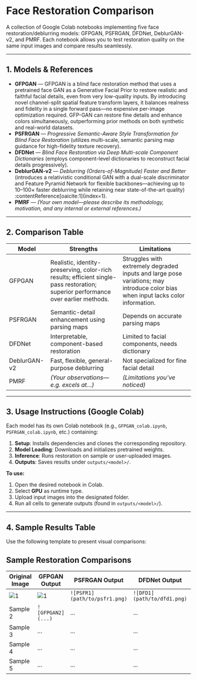 # Face Restoration Comparison

A collection of Google Colab notebooks implementing five face restoration/deblurring models:
GFPGAN, PSFRGAN, DFDNet, DeblurGAN-v2, and PMRF. Each notebook allows you to test restoration quality on the same input images and compare results seamlessly.

---

## 1. Models & References

- **GFPGAN** — GFPGAN is a blind face restoration method that uses a pretrained face GAN as a Generative Facial Prior to restore realistic and faithful facial details, even from very low-quality inputs. By introducing novel channel-split spatial feature transform layers, it balances realness and fidelity in a single forward pass—no expensive per-image optimization required. GFP-GAN can restore fine details and enhance colors simultaneously, outperforming prior methods on both synthetic and real-world datasets.
- **PSFRGAN** — *Progressive Semantic-Aware Style Transformation for Blind Face Restoration* (utilizes multi-scale, semantic parsing map guidance for high-fidelity texture recovery).
- **DFDNet** — *Blind Face Restoration via Deep Multi-scale Component Dictionaries* (employs component-level dictionaries to reconstruct facial details progressively).
- **DeblurGAN-v2** — *Deblurring (Orders-of-Magnitude) Faster and Better* (introduces a relativistic conditional GAN with a dual-scale discriminator and Feature Pyramid Network for flexible backbones—achieving up to 10–100× faster deblurring while retaining near state-of-the-art quality) :contentReference[oaicite:1]{index=1}.
- **PMRF** — *(Your own model—please describe its methodology, motivation, and any internal or external references.)*

---

## 2. Comparison Table

| Model         | Strengths                                     | Limitations                          |
|---------------|-----------------------------------------------|--------------------------------------|
| GFPGAN        | Realistic, identity-preserving, color-rich results; efficient single-pass restoration; superior performance over earlier methods.     | Struggles with extremely degraded inputs and large pose variations; may introduce color bias when input lacks color information. |
| PSFRGAN       | Semantic-detail enhancement using parsing maps | Depends on accurate parsing maps     |
| DFDNet        | Interpretable, component-based restoration     | Limited to facial components, needs dictionary |
| DeblurGAN-v2  | Fast, flexible, general-purpose deblurring     | Not specialized for fine facial detail |
| PMRF          | *(Your observations—e.g. excels at…)*          | *(Limitations you’ve noticed)*       |

---

## 3. Usage Instructions (Google Colab)

Each model has its own Colab notebook (e.g., `GFPGAN_colab.ipynb`, `PSFRGAN_colab.ipynb`, etc.) containing:

1. **Setup**: Installs dependencies and clones the corresponding repository.
2. **Model Loading**: Downloads and initializes pretrained weights.
3. **Inference**: Runs restoration on sample or user-uploaded images.
4. **Outputs**: Saves results under `outputs/<model>/`.

**To use:**

1. Open the desired notebook in Colab.
2. Select **GPU** as runtime type.
3. Upload input images into the designated folder.
4. Run all cells to generate outputs (found in `outputs/<model>/`).

---

## 4. Sample Results Table

Use the following template to present visual comparisons:

## Sample Restoration Comparisons

| Original Image | GFPGAN Output | PSFRGAN Output | DFDNet Output | DeblurGAN-v2 Output | PMRF Output |
|----------------|----------------|----------------|----------------|----------------------|-------------|
| ![1](https://github.com/user-attachments/assets/3e87edb6-bf80-4938-84dd-236d347d710f) | ![1](https://github.com/user-attachments/assets/f69b4b46-b382-4877-81ed-4ae4219ee0b8)| `![PSFR1](path/to/psfr1.png)` | `![DFD1](path/to/dfd1.png)` | `![Deblur1](path/to/deblur1.png)` | `![PMRF1](path/to/pmrf1.png)` |
| Sample 2       | `![GFPGAN2](...)` | ...            | ...            | ...                  | ...         |
| Sample 3       | ...            | ...            | ...            | ...                  | ...         |
| Sample 4       | ...            | ...            | ...            | ...                  | ...         |
| Sample 5       | ...            | ...            | ...            | ...                  | ...         |
